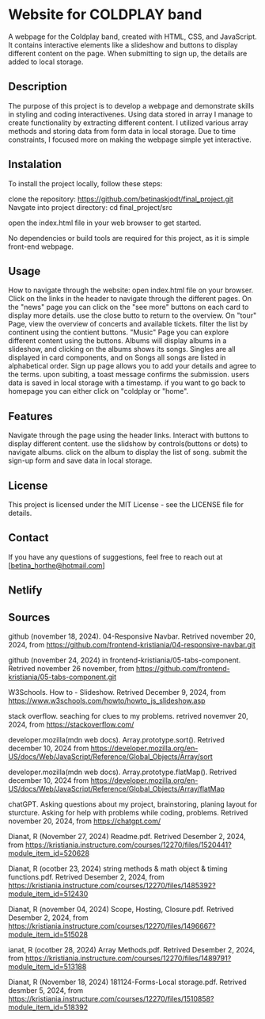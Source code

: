 # Website for COLDPLAY band

A webpage for the Coldplay band, created with HTML, CSS, and JavaScript. It contains interactive elements like a slideshow and buttons to display different content on the page. When submitting to sign up, the details are added to local storage.

## Description

The purpose of this project is to develop a webpage and demonstrate skills in styling and coding interactivenes. Using data stored in array I manage to create functionality by extracting different content. I utilized various array methods and storing data from form data in local storage. Due to time constraints, I focused more on making the webpage simple yet interactive.

## Instalation

To install the project locally, follow these steps:

clone the repository: https://github.com/betinaskjodt/final_project.git
Navgate into project directory:
cd final_project/src

open the index.html file in your web browser to get started.

No dependencies or build tools are required for this project, as it is simple front-end webpage.

## Usage

How to navigate through the website:
open index.html file on your browser.
Click on the links in the header to navigate through the different pages.
On the "news" page you can click on the "see more" buttons on each card to display more details. use the close butto to return to the overview.
On "tour" Page, view the overview of concerts and available tickets. filter the list by continent using the contient buttons.
"Music" Page you can explore different content using the buttons. Albums will display albums in a slideshow, and clicking on the albums shows its songs. Singles are all displayed in card components, and on Songs all songs are listed in alphabetical order.
Sign up page allows you to add your details and agree to the terms. upon subiting, a toast message confirms the submission. users data is saved in local storage with a timestamp.
if you want to go back to homepage you can either click on "coldplay or "home".

## Features

Navigate through the page using the header links.
Interact with buttons to display different content.
use the slidshow by controls(buttons or dots) to navigate albums. click on the album to display the list of song.
submit the sign-up form and save data in local storage.

## License

This project is licensed under the MIT License - see the LICENSE file for details.

## Contact

If you have any questions of suggestions, feel free to reach out at [betina_horthe@hotmail.com]

## Netlify

## Sources

github (november 18, 2024). 04-Responsive Navbar. Retrived november 20, 2024, from https://github.com/frontend-kristiania/04-responsive-navbar.git

github (november 24, 2024) in frontend-kristiania/05-tabs-component. Retrived november 26 november, from https://github.com/frontend-kristiania/05-tabs-component.git

W3Schools. How to - Slideshow. Retrived December 9, 2024, from https://www.w3schools.com/howto/howto_js_slideshow.asp

stack overflow. seaching for clues to my problems. retrived novemver 20, 2024, from https://stackoverflow.com/

developer.mozilla(mdn web docs). Array.prototype.sort(). Retrived december 10, 2024 from https://developer.mozilla.org/en-US/docs/Web/JavaScript/Reference/Global_Objects/Array/sort

developer.mozilla(mdn web docs). Array.prototype.flatMap(). Retrived december 10, 2024 from https://developer.mozilla.org/en-US/docs/Web/JavaScript/Reference/Global_Objects/Array/flatMap

chatGPT. Asking questions about my project, brainstoring, planing layout for sturcture. Asking for help with problems while coding, problems. Retrived november 20, 2024, from https://chatgpt.com/

Dianat, R (November 27, 2024) Readme.pdf. Retrived Desember 2, 2024, from https://kristiania.instructure.com/courses/12270/files/1520441?module_item_id=520628

Dianat, R (ocotber 23, 2024) string methods & math object & timing functions.pdf. Retrived Desember 2, 2024, from https://kristiania.instructure.com/courses/12270/files/1485392?module_item_id=512430

Dianat, R (november 04, 2024) Scope, Hosting, Closure.pdf. Retrived Desember 2, 2024, from https://kristiania.instructure.com/courses/12270/files/1496667?module_item_id=515028

ianat, R (ocotber 28, 2024) Array Methods.pdf. Retrived Desember 2, 2024, from https://kristiania.instructure.com/courses/12270/files/1489791?module_item_id=513188

Dianat, R (November 18, 2024) 181124-Forms-Local storage.pdf. Retrived desmber 5, 2024, from https://kristiania.instructure.com/courses/12270/files/1510858?module_item_id=518392

